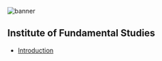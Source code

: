![banner](/ifs/photos/banner.png)

## Institute of Fundamental Studies

* [Introduction](introduction)

